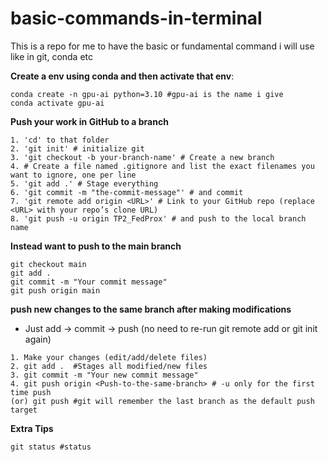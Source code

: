 # basic-commands-in-terminal
This is a repo for me to have the basic or fundamental command i will use like in git, conda etc

**Create a env using conda and then activate that env**:<br>
```
conda create -n gpu-ai python=3.10 #gpu-ai is the name i give
conda activate gpu-ai
```

**Push your work in GitHub to a branch**<br>
```
1. 'cd' to that folder
2. 'git init' # initialize git
3. 'git checkout -b your-branch-name' # Create a new branch
4. # Create a file named .gitignore and list the exact filenames you want to ignore, one per line
5. 'git add .' # Stage everything
6. 'git commit -m "the-commit-message"' # and commit
7. 'git remote add origin <URL>' # Link to your GitHub repo (replace <URL> with your repo’s clone URL)
8. 'git push -u origin TP2_FedProx' # and push to the local branch name
```
**Instead want to push to the main branch**<br>
```
git checkout main
git add .
git commit -m "Your commit message"
git push origin main

```
**push new changes to the same branch after making modifications**<br>
- Just add → commit → push (no need to re-run git remote add or git init again)
```
1. Make your changes (edit/add/delete files)
2. git add .  #Stages all modified/new files
3. git commit -m "Your new commit message"
4. git push origin <Push-to-the-same-branch> # -u only for the first time push
(or) git push #git will remember the last branch as the default push target
```
**Extra Tips**
```
git status #status
```
